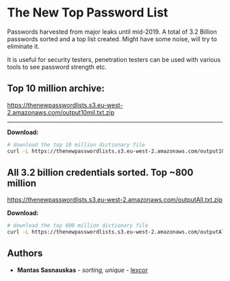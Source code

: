 # The New Top Password List

Passwords harvested from major leaks until mid-2019. A total of 3.2 Billion passwords sorted and a top list created. Might have some noise, will try to eliminate it.

It is useful for security testers, penetration testers can be used with various tools to see password strength etc.

## Top 10 million archive:
https://thenewpasswordlists.s3.eu-west-2.amazonaws.com/output10mil.txt.zip
- - -
**Download:**
```bash
# download the top 10 million dictionary file
curl -L https://thenewpasswordlists.s3.eu-west-2.amazonaws.com/output10mil.txt.zip -o output10mil.txt.zip
```
## All 3.2 billion credentials sorted. Top ~800 million
https://thenewpasswordlists.s3.eu-west-2.amazonaws.com/outputAll.txt.zip

**Download:**
```bash
# download the top 800 million dictionary file
curl -L https://thenewpasswordlists.s3.eu-west-2.amazonaws.com/outputAll.txt.zip -o outputAll.txt.zip
```

## Authors

* **Mantas Sasnauskas** - *sorting, unique* - [lexcor](https://github.com/lexcor)
